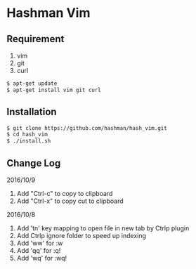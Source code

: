 # Hashman Vim

## Requirement
1. vim
2. git
3. curl

```bash
$ apt-get update
$ apt-get install vim git curl
```

## Installation

```bash
$ git clone https://github.com/hashman/hash_vim.git
$ cd hash_vim
$ ./install.sh
```

## Change Log

2016/10/9

1. Add "Ctrl-c" to copy to clipboard
2. Add "Ctrl-x" to copy cut to clipboard

2016/10/8

1. Add 'tn' key mapping to open file in new tab by Ctrlp plugin
2. Add Ctrlp ignore folder to speed up indexing
3. Add 'ww' for :w
4. Add 'qq' for :q!
5. Add 'wq' for :wq!
